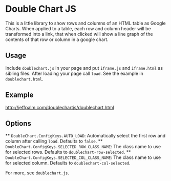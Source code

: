 # Double Chart JS

This is a little library to show rows and columns of an HTML table as
Google Charts. When applied to a table, each row and column header
will be transformed into a link, that when clicked will show a line
graph of the contents of that row or column in a google chart.

## Usage

Include <code>doublechart.js</code> in your page and put `iframe.js`
and `iframe.html` as sibling files. After loading your page call
`load`. See the example in `doublechart.html`.

## Example

http://jeffpalm.com/doublechartjs/doublechart.html

## Options

** `DoubleChart.ConfigKeys.AUTO_LOAD`: Automatically select the first
   row and column after calling `load`. Defaults to `false`.
** `DoubleChart.ConfigKeys.SELECTED_ROW_CLASS_NAME`: The class name to use
   for selected rows. Defaults to `doublechart-row-selected`.
** `DoubleChart.ConfigKeys.SELECTED_COL_CLASS_NAME`: The class name to use
   for selected column. Defaults to `doublechart-col-selected`.

For more, see `doublechart.js`.

